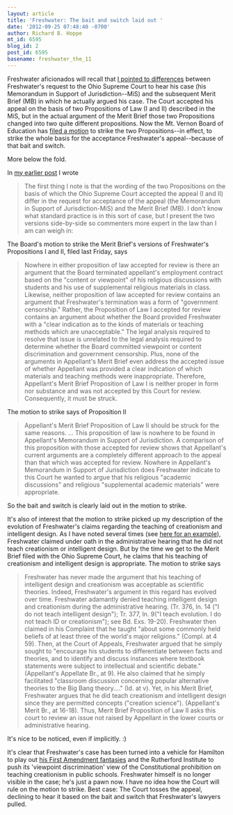```yaml
---
layout: article
title: 'Freshwater: The bait and switch laid out '
date: '2012-09-25 07:48:40 -0700'
author: Richard B. Hoppe
mt_id: 6595
blog_id: 2
post_id: 6595
basename: freshwater_the_11
---
```

Freshwater aficionados will recall that [I pointed to differences](http://pandasthumb.org/archives/2012/08/freshwater-his.html) between Freshwater's request to the Ohio Supreme Court to hear his case (his Memorandum in Support of Jurisdiction--MiS) and the subsequent Merit Brief (MB) in which he actually argued his case. The Court accepted his appeal on the basis of two Propositions of Law (I and II) described in the MiS, but in the actual argument of the Merit Brief those two Propositions changed into two quite different propositions. Now the Mt. Vernon Board of Education has [filed a motion](http://www.sconet.state.oh.us/tempx/714434.pdf) to strike the two Propositions--in effect, to strike the whole basis for the acceptance Freshwater's appeal--because of that bait and switch.

More below the fold.

In [my earlier post](http://pandasthumb.org/archives/2012/08/freshwater-his.html) I wrote

> The first thing I note is that the wording of the two Propositions on the basis of which the Ohio Supreme Court accepted the appeal (I and II) differ in the request for acceptance of the appeal (the Memorandum in Support of Jurisdiction-MiS) and the Merit Brief (MB). I don't know what standard practice is in this sort of case, but I present the two versions side-by-side so commenters more expert in the law than I am can weigh in:

The Board's motion to strike the Merit Brief's versions of Freshwater's Propositions I and II, filed last Friday, says

> Nowhere in either proposition of law accepted for review is there an argument that the Board terminated appellant's employment contract based on the "content or viewpoint" of his religious discussions with students and his use of supplemental religious materials in class. Likewise, neither proposition of law accepted for review contains an argument that Freshwater's termination was a form of "government  censorship." Rather, the Proposition of Law I accepted for review contains an argument about whether the Board provided Freshwater with a "clear indication as to the kinds of materials or teaching methods which are unacceptable." The legal analysis required to resolve that issue is unrelated to the legal analysis required to determine whether the Board committed viewpoint or content discrimination and government censorship. Plus, none of the arguments in Appellant's Merit Brief even address the accepted issue of whether Appellant was provided a clear indication of which materials and teaching methods were inappropriate. Therefore, Appellant's Merit Brief Proposition of Law I is neither proper in form nor substance and was not accepted by this Court for review. Consequently, it must be struck.

The motion to strike says of Proposition II

> Appellant's Merit Brief Proposition of Law II should be struck for the same reasons.
> ...
> This proposition of law is nowhere to be found in Appellant's Memorandum in Support of Jurisdiction. A comparison of this proposition with those accepted for review shows that Appellant's current arguments are a completely different approach to the appeal than that which was accepted for review. Nowhere in Appellant's Memorandum in Support of Jurisdiction does Freshwater indicate to this Court he wanted to argue that his religious "academic discussions" and religious "supplemental academic materials" were appropriate.

So the bait and switch is clearly laid out in the motion to strike.

It's also of interest that the motion to strike picked up my description of the evolution of Freshwater's claims regarding the teaching of creationism and intelligent design. As I have noted several times (see [here for an example](http://pandasthumb.org/archives/2012/08/freshwater-his.html)), Freshwater claimed under oath in the administrative hearing that he did not teach creationism or intelligent design. But by the time we get to the Merit Brief filed with the Ohio Supreme Court, he claims that his teaching of creationism and intelligent design is appropriate. The motion to strike says

> Freshwater has never made the argument that his teaching of intelligent design and creationism was acceptable as scientific theories. Indeed, Freshwater's argument in this regard has evolved over time. Freshwater adamantly denied teaching intelligent design and creationism during the administrative hearing. (Tr. 376, ln. 14 ("I do not teach intelligent design"); Tr. 377, ln. 9("I teach evolution. I do not teach ID or creationism"); see Bd. Exs. 19-20). Freshwater then claimed in his Complaint that he taught "about some commonly held beliefs of at least three of the world's major religions." (Compl. at 4 59). Then, at the Court of Appeals, Freshwater argued that he simply sought to "encourage his students to differentiate between facts and theories, and to identify and discuss instances where textbook statements were subject to intellectual and scientific debate." (Appellant's Appellate Br., at 9). He also claimed that he simply facilitated "classroom discussion concerning popular alternative theories to the Big Bang theory...." (Id. at v). Yet, in his Merit Brief, Freshwater argues that he did teach creationism and intelligent design since they are permitted concepts ("creation science"). (Appellant's Merit Br., at 16-18). Thus, Merit Brief Proposition of Law II asks this court to review an issue not raised by Appellant in the lower courts or administrative hearing.

It's nice to be noticed, even if implicitly. :)

It's clear that Freshwater's case has been turned into a vehicle for Hamilton to play out [his First Amendment fantasies](http://pandasthumb.org/archives/2009/09/freshwater-upda-2.html) and the Rutherford Institute to push its 'viewpoint discrimination' view of the Constitutional prohibition on teaching creationism in public schools. Freshwater himself is no longer visible in the case; he's just a pawn now.
I have no idea how the Court will rule on the motion to strike. Best case: The Court tosses the appeal, declining to hear it based on the bait and switch that Freshwater's lawyers pulled.

